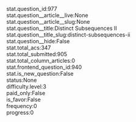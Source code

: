 stat.question_id:977  
stat.question__article__live:None  
stat.question__article__slug:None  
stat.question__title:Distinct Subsequences II  
stat.question__title_slug:distinct-subsequences-ii  
stat.question__hide:False  
stat.total_acs:347  
stat.total_submitted:905  
stat.total_column_articles:0  
stat.frontend_question_id:940  
stat.is_new_question:False  
status:None  
difficulty.level:3  
paid_only:False  
is_favor:False  
frequency:0  
progress:0  

